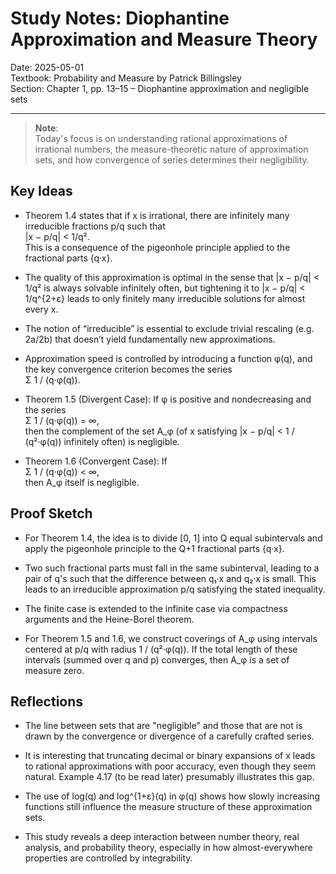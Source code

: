 # Study Notes: Diophantine Approximation and Measure Theory

Date: 2025-05-01  
Textbook: Probability and Measure by Patrick Billingsley  
Section: Chapter 1, pp. 13–15 – Diophantine approximation and negligible sets

---


> **Note**:  
> Today's focus is on understanding rational approximations of irrational numbers, the measure-theoretic nature of approximation sets, and how convergence of series determines their negligibility.

## Key Ideas

- Theorem 1.4 states that if x is irrational, there are infinitely many irreducible fractions p/q such that  
  |x − p/q| < 1/q².  
  This is a consequence of the pigeonhole principle applied to the fractional parts {q·x}.

- The quality of this approximation is optimal in the sense that |x − p/q| < 1/q² is always solvable infinitely often, but tightening it to |x − p/q| < 1/q^{2+ε} leads to only finitely many irreducible solutions for almost every x.

- The notion of “irreducible” is essential to exclude trivial rescaling (e.g. 2a/2b) that doesn’t yield fundamentally new approximations.

- Approximation speed is controlled by introducing a function φ(q), and the key convergence criterion becomes the series  
  Σ 1 / (q·φ(q)).

- Theorem 1.5 (Divergent Case): If φ is positive and nondecreasing and the series  
  Σ 1 / (q·φ(q)) = ∞,  
  then the complement of the set A_φ (of x satisfying |x − p/q| < 1 / (q²·φ(q)) infinitely often) is negligible.

- Theorem 1.6 (Convergent Case): If  
  Σ 1 / (q·φ(q)) < ∞,  
  then A_φ itself is negligible.

## Proof Sketch

- For Theorem 1.4, the idea is to divide [0, 1] into Q equal subintervals and apply the pigeonhole principle to the Q+1 fractional parts {q·x}.

- Two such fractional parts must fall in the same subinterval, leading to a pair of q's such that the difference between q₁·x and q₂·x is small. This leads to an irreducible approximation p/q satisfying the stated inequality.

- The finite case is extended to the infinite case via compactness arguments and the Heine-Borel theorem.

- For Theorem 1.5 and 1.6, we construct coverings of A_φ using intervals centered at p/q with radius 1 / (q²·φ(q)). If the total length of these intervals (summed over q and p) converges, then A_φ is a set of measure zero.

## Reflections

- The line between sets that are "negligible" and those that are not is drawn by the convergence or divergence of a carefully crafted series.

- It is interesting that truncating decimal or binary expansions of x leads to rational approximations with poor accuracy, even though they seem natural. Example 4.17 (to be read later) presumably illustrates this gap.

- The use of log(q) and log^{1+ε}(q) in φ(q) shows how slowly increasing functions still influence the measure structure of these approximation sets.

- This study reveals a deep interaction between number theory, real analysis, and probability theory, especially in how almost-everywhere properties are controlled by integrability.

